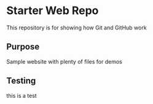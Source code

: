 # Starter Web Repo

This repository is for showing how Git and GitHub work

## Purpose

Sample website with plenty of files for demos

## Testing

this is a test